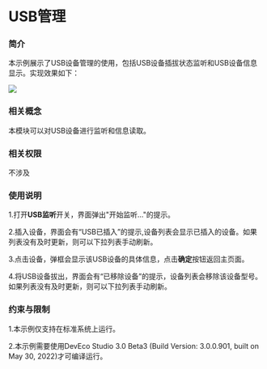 # USB管理

### 简介

本示例展示了USB设备管理的使用，包括USB设备插拔状态监听和USB设备信息显示。实现效果如下：

![](screenshots/device/DeviceList.png)

### 相关概念

本模块可以对USB设备进行监听和信息读取。

### 相关权限

不涉及

### 使用说明

1.打开**USB监听**开关，界面弹出"开始监听..."的提示。

2.插入设备，界面会有“USB已插入”的提示,设备列表会显示已插入的设备。如果列表没有及时更新，则可以下拉列表手动刷新。

3.点击设备，弹框会显示该USB设备的具体信息，点击**确定**按钮返回主页面。

4.将USB设备拔出，界面会有“已移除设备”的提示，设备列表会移除该设备型号。如果列表没有及时更新，则可以下拉列表手动刷新。

### 约束与限制

1.本示例仅支持在标准系统上运行。

2.本示例需要使用DevEco Studio 3.0 Beta3 (Build Version: 3.0.0.901, built on May 30, 2022)才可编译运行。